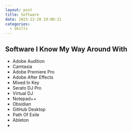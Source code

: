 ```yaml
---
layout: post
title: Software
date: 2023-12-20 19:00:11
categories:
  - Skills
---
```

## Software I Know My Way Around With
- Adobe Audition
- Camtasia
- Adobe Premiere Pro
- Adobe After Effects
- Mixed In Key
- Serato DJ Pro
- Virtual DJ
- Notepad++
- Obsidian
- GitHub Desktop
- Path Of Exile
- Ableton
- 